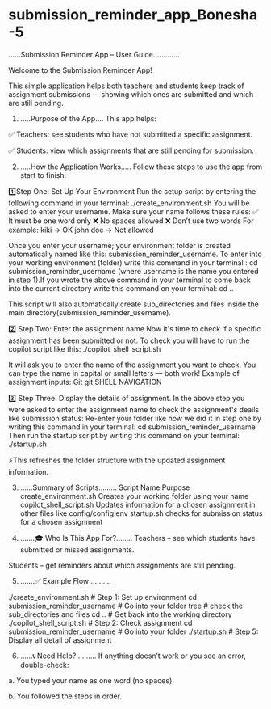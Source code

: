 # submission_reminder_app_Bonesha-5

......Submission Reminder App – User Guide.............

Welcome to the Submission Reminder App!

This simple application helps both teachers and students keep track of assignment submissions — showing which ones are submitted and which are still pending.

 1. .....Purpose of the App....
This app helps:

✅ Teachers: see students who have not submitted a specific assignment.

✅ Students: view which assignments that are still pending for submission.

 2. .....How the Application Works.....
Follow these steps to use the app from start to finish:

1️⃣Step One: Set Up Your Environment
 Run the setup script by entering the following command in your terminal: ./create_environment.sh
 You will be asked to enter your username.
 Make sure your name follows these rules:
      ✅ It must be one word only
      ❌ No spaces allowed
      ❌ Don’t use two words
             For example:
                kiki → OK
                john doe → Not allowed

 Once you enter your username; your environment folder is created automatically named like this: submission_reminder_username.
 To enter into your working environment (folder) write this command in your terminal : cd submission_reminder_username (where username is the name you entered in step 1).If you wrote the above command in your terminal to come back into the current directory write this command on your terminal: cd ..

 This script will also automatically create sub_directories and files inside the main directory(submission_reminder_username).

2️⃣ Step Two: Enter the assignment name
  Now it's time to check if a specific assignment has been submitted or not.
  To check you will have to run the copilot script like this: ./copilot_shell_script.sh
  
  It will ask you to enter the name of the assignment you want to check.
  You can type the name in capital or small letters — both work!
       Example of assignment inputs:
		Git 
		git
		SHELL NAVIGATION

3️⃣ Step Three: Display the details of assignment. 
  In the above step you were asked to enter the assignment name to check the assignment's deails like submission status:
  Re-enter your folder like how we did it in step one by writing this command in your terminal: cd submission_reminder_username 
  Then run the startup script by writing this command on your terminal: ./startup.sh
  
  ⚡This refreshes the folder structure with the updated assignment information.

 3. ......Summary of Scripts.........
     Script Name	                         Purpose
 create_environment.sh		 Creates your working folder using your name
 copilot_shell_script.sh	 Updates information for a chosen assignment in other files like config/config.env
 startup.sh                      checks for submission status for a chosen assignment

 4. .......🎓 Who Is This App For?........
Teachers – see which students have submitted or missed assignments.

Students – get reminders about which assignments are still pending.

 5. .......✅ Example Flow ..........

 ./create_environment.sh             # Step 1: Set up environment
 cd submission_reminder_username     	# Go into your folder
 tree				     	# check the sub_directories and files 
 cd ..                               	# Get back into the working directory 
 ./copilot_shell_script.sh           # Step 2: Check assignment
 cd submission_reminder_username        # Go into your folder
 ./startup.sh                        # Step 5: Display all detail of assignment

 6. ......📞 Need Help?..........
If anything doesn’t work or you see an error, double-check:

 a. You typed your name as one word (no spaces).

 b. You followed the steps in order.
